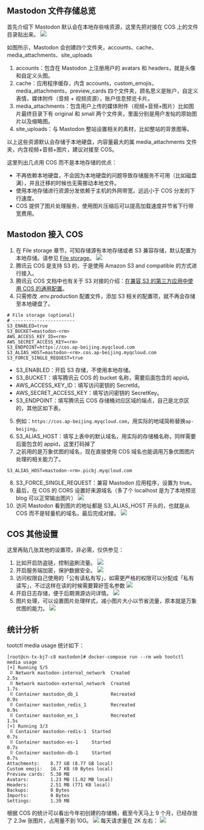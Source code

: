 ## Mastodon 文件存储总览
首先介绍下 Mastodon 默认会在本地存些啥资源，这里先把对接在 COS 上的文件目录贴出来。
![](https://qcloudimg.tencent-cloud.cn/raw/239095d6d0dca42582ef3e6c7ae4be24.png)

如图所示，Mastodon 会创建四个文件夹，accounts、cache、media_attachments、site_uploads

1. accounts：包含在 Mastodon 上注册用户的 avatars 和 headers，就是头像和自定义头图。
2. cache：应用程序缓存，内含 accounts，custom_emojis，media_attachments，preview_cards 四个文件夹，顾名思义是账户，自定义表情，媒体附件（音频 + 视频资源），账户信息预览卡片。
3. media_attachments：包含用户上传的媒体附件（视频+音频+图片）比如图片最终目录下有 original 和 small 两个文件夹，里面分别是用户发帖的原始图片以及缩略图。
4. site_uploads：与 Mastodon 整站设置相关的素材，比如整站的背景图等。

以上这些资源默认会存储于本地硬盘，内容量最大的属 media_attachments 文件夹，内含视频+音频+图片，建议对接至 COS。

这里列出几点用 COS 而不是本地存储的优点：
- 不再依赖本地硬盘，不会因为本地硬盘的问题导致存储服务不可用（比如磁盘满），并且迁移的时候也无需挪动本地文件。
- 使用本地存储进行资源分发依赖于主机的外网带宽，远远小于 COS 分发的下行速度。
- COS 提供了图片处理服务，使用图片压缩后可以提高加载速度并节省下行带宽费用。

## Mastodon 接入 COS
1. 在 File storage 章节，可知存储源有本地存储或者 S3 兼容存储，默认配置为本地存储。请参见 [File storage](https://github.com/mastodon/documentation/blob/master/content/en/admin/config.md#file-storage-cdn)。
![](https://qcloudimg.tencent-cloud.cn/raw/e129d6552717631d35078bbaff20f68f.png)
2. 腾讯云 COS 是支持 S3 的，于是使用 Amazon S3 and compatible 的方式进行接入。
3. 腾讯云 COS 文档中也有关于 S3 对接的介绍：[在兼容 S3 的第三方应用中使用 COS 的通用配置](https://cloud.tencent.com/document/product/436/41284?from=10680)。
4. 只需修改 .env.production 配置文件，添加 S3 相关的配置项，就不再会存储至本地硬盘了。
```
# File storage (optional)
# -----------------------
S3_ENABLED=true
S3_BUCKET=mastodon-<rm>
AWS_ACCESS_KEY_ID=<rm>
AWS_SECRET_ACCESS_KEY=<rm>
S3_ENDPOINT=https://cos.ap-beijing.myqcloud.com
S3_ALIAS_HOST=mastodon-<rm>.cos.ap-beijing.myqcloud.com
S3_FORCE_SINGLE_REQUEST=true

```
 - S3_ENABLED：开启 S3 存储，不使用本地存储。
 - S3_BUCKET：填写腾讯云 COS 的 bucket 名称，需要后面包含的 appid。
 - AWS_ACCESS_KEY_ID：填写访问密钥的 SecretId。
 - AWS_SECRET_ACCESS_KEY：填写访问密钥的 SecretKey。
 - S3_ENDPOINT：填写腾讯云 COS 存储桶对应区域的端点，自己是北京区的，其他区如下表。
5. 例如：`https://cos.ap-beijing.myqcloud.com`，用实际的地域简称替换`ap-beijing`。
6. S3_ALIAS_HOST：填写上表中的默认域名，用实际的存储桶名称，同样需要后面包含的 appid，这里打码掉了
7. 之前用的是万象优图的域名，现在直接使用 COS 域名也能调用万象优图图片处理的相关能力了。
```
S3_ALIAS_HOST=mastodon-<rm>.picbj.myqcloud.com
```
8. S3_FORCE_SINGLE_REQUEST：兼容 Mastodon 应用程序，设置为 true。
9. 最后，在 COS 的 CORS 设置好来源域名（多了个 localhost 是为了本地预览 blog 可以正常输出图片）
![](https://qcloudimg.tencent-cloud.cn/raw/dfa54dabaaa8d6f4e509ff536746f9de.png)
10. 访问 Mastodon 看到图片的地址都是 S3_ALIAS_HOST 开头的，也就是从 COS 而不是轻量机的域名，最后完成对接。
![](https://qcloudimg.tencent-cloud.cn/raw/bd3f6d889673209d22359f9da59c9b3a.png)


## COS 其他设置
这里再贴几张其他的设置项，非必需，仅供参见：

1. 比如开启防盗链，控制盗刷流量。
![](https://qcloudimg.tencent-cloud.cn/raw/f92e7ba7c41946d00b093b5b5d023110.png)
2. 开启服务端加密，保护数据安全。
![](https://qcloudimg.tencent-cloud.cn/raw/a4594d79e7871cce6bae774532fe1f21.png)
3. 访问权限自己使用的「公有读私有写」，如需更严格的权限可以分配成「私有读写」，不过这样在读的时候需要算好签名参数
![](https://qcloudimg.tencent-cloud.cn/raw/ac06affdf4fe67af3f7cc4b5d3f8a39a.png)
4. 开启日志存储，便于后期溯源访问详情。
![](https://qcloudimg.tencent-cloud.cn/raw/515e0b9ecf22e0573b66a4cdd91f786d.png)
5. 图片处理，可以设置图片处理样式，减小图片大小以节省流量，原本就是万象优图的能力。
![](https://qcloudimg.tencent-cloud.cn/raw/011267c72048026bb2797e0ad0b6fbe8.png)

## 统计分析
tootctl media usage 统计如下：
```
[root@cn-tx-bj7-c8 mastodon]# docker-compose run --rm web tootctl media usage
[+] Running 5/5
 ⠿ Network mastodon-internal_network  Created                                                                                                                                                                                                        2.5s
 ⠿ Network mastodon-external_network  Created                                                                                                                                                                                                        1.7s
 ⠿ Container mastodon_db_1            Recreated                                                                                                                                                                                                      0.9s
 ⠿ Container mastodon_redis_1         Recreated                                                                                                                                                                                                      0.9s
 ⠿ Container mastodon_es_1            Recreated                                                                                                                                                                                                      1.5s
[+] Running 3/3
 ⠿ Container mastodon-redis-1  Started                                                                                                                                                                                                               0.7s
 ⠿ Container mastodon-es-1     Started                                                                                                                                                                                                               0.7s
 ⠿ Container mastodon-db-1     Started                                                                                                                                                                                                               0.7s
Attachments:    8.77 GB (8.77 GB local)
Custom emoji:   16.7 KB (0 Bytes local)
Preview cards:  5.38 MB
Avatars:        1.23 MB (1.02 MB local)
Headers:        2.51 MB (771 KB local)
Backups:        0 Bytes
Imports:        0 Bytes
Settings:       1.39 MB

```

根据 COS 的统计可以看出今年初创建的存储桶，截至今天马上 9 个月，已经存放了 2.3w 张图片，占用量不到 10G。
![](https://qcloudimg.tencent-cloud.cn/raw/5ca0c1218557a671e7a92478bbc9d6c3.png)
每天请求量在 2K 左右：
![](https://qcloudimg.tencent-cloud.cn/raw/9b55b63b791aac990b75565c9a315eb7.png)

